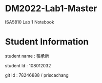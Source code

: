 # DM2022-Lab1-Master
ISA5810 Lab 1 Notebook
# Student Information
student name : 張承新 

student Id : 108012032 

git Id : 78246888 / priscachang
